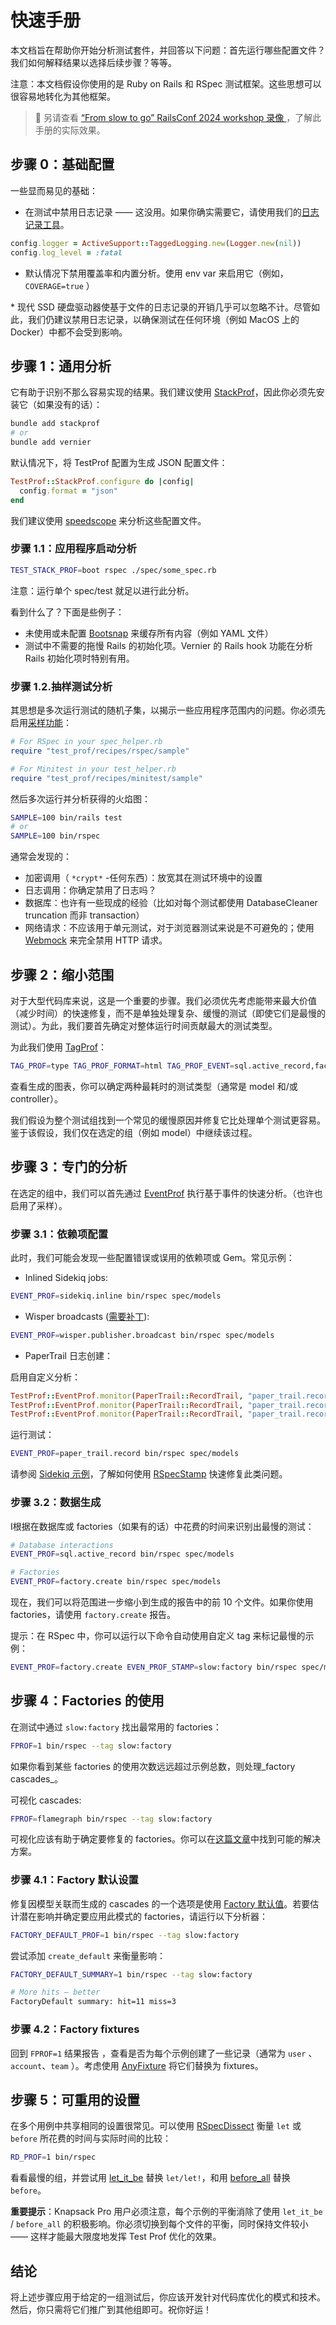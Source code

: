 # 快速手册

本文档旨在帮助你开始分析测试套件，并回答以下问题：首先运行哪些配置文件？我们如何解释结果以选择后续步骤？等等。

注意：本文档假设你使用的是 Ruby on Rails 和 RSpec 测试框架。这些思想可以很容易地转化为其他框架。

> 📼 另请查看 [“From slow to go” RailsConf 2024 workshop 录像 ](https://evilmartians.com/events/from-slow-to-go-rails-test-profiling-hands-on-railsconf-2024)，了解此手册的实际效果。

## 步骤 0：基础配置

一些显而易见的基础：

- 在测试中禁用日志记录 —— 这没用。如果你确实需要它，请使用我们的[日志记录工具](https://github.com/test-prof/test-prof/blob/master/docs/recipes/logging.md)。

```ruby
config.logger = ActiveSupport::TaggedLogging.new(Logger.new(nil))
config.log_level = :fatal
```

- 默认情况下禁用覆盖率和内置分析。使用 env var 来启用它（例如， `COVERAGE=true` ）

\* 现代 SSD 硬盘驱动器使基于文件的日志记录的开销几乎可以忽略不计。尽管如此，我们仍建议禁用日志记录，以确保测试在任何环境（例如 MacOS 上的 Docker）中都不会受到影响。

## 步骤 1：通用分析

它有助于识别不那么容易实现的结果。我们建议使用 [StackProf](https://github.com/test-prof/test-prof/blob/master/docs/profilers/stack_prof.md)，因此你必须先安装它（如果没有的话）：

```sh
bundle add stackprof
# or
bundle add vernier
```

默认情况下，将 TestProf 配置为生成 JSON 配置文件：

```ruby
TestProf::StackProf.configure do |config|
  config.format = "json"
end
```

我们建议使用 [speedscope](https://www.speedscope.app/) 来分析这些配置文件。

### 步骤 1.1：应用程序启动分析

```sh
TEST_STACK_PROF=boot rspec ./spec/some_spec.rb
```

注意：运行单个 spec/test 就足以进行此分析。

看到什么了？下面是些例子：

- 未使用或未配置 [Bootsnap](https://github.com/Shopify/bootsnap) 来缓存所有内容（例如 YAML 文件）
- 测试中不需要的拖慢 Rails 的初始化项。Vernier 的 Rails hook 功能在分析 Rails 初始化项时特别有用。

### 步骤 1.2.抽样测试分析

其思想是多次运行测试的随机子集，以揭示一些应用程序范围内的问题。你必须先启用[采样功能](https://github.com/test-prof/test-prof/blob/master/docs/recipes/tests_sampling.md)：

```rb
# For RSpec in your spec_helper.rb
require "test_prof/recipes/rspec/sample"

# For Minitest in your test_helper.rb
require "test_prof/recipes/minitest/sample"
```

然后多次运行并分析获得的火焰图：

```sh
SAMPLE=100 bin/rails test
# or
SAMPLE=100 bin/rspec
```

通常会发现的：

- 加密调用（ `*crypt*` -任何东西）：放宽其在测试环境中的设置
- 日志调用：你确定禁用了日志吗？
- 数据库：也许有一些现成的经验（比如对每个测试都使用 DatabaseCleaner truncation 而非 transaction）
- 网络请求：不应该用于单元测试，对于浏览器测试来说是不可避免的；使用 [Webmock](https://github.com/bblimke/webmock) 来完全禁用 HTTP 请求。

## 步骤 2：缩小范围

对于大型代码库来说，这是一个重要的步骤。我们必须优先考虑能带来最大价值（减少时间）的快速修复，而不是单独处理复杂、缓慢的测试（即使它们是最慢的测试）。为此，我们要首先确定对整体运行时间贡献最大的测试类型。

为此我们使用 [TagProf](https://github.com/test-prof/test-prof/blob/master/docs/profilers/tag_prof.md)：

```sh
TAG_PROF=type TAG_PROF_FORMAT=html TAG_PROF_EVENT=sql.active_record,factory.create bin/rspec
```

查看生成的图表，你可以确定两种最耗时的测试类型（通常是 model 和/或 controller）。

我们假设为整个测试组找到一个常见的缓慢原因并修复它比处理单个测试更容易。鉴于该假设，我们仅在选定的组（例如 model）中继续该过程。

## 步骤 3：专门的分析

在选定的组中，我们可以首先通过 [EventProf](https://github.com/test-prof/test-prof/blob/master/docs/profilers/event_prof.md) 执行基于事件的快速分析。（也许也启用了采样）。

### 步骤 3.1：依赖项配置

此时，我们可能会发现一些配置错误或误用的依赖项或 Gem。常见示例：

- Inlined Sidekiq jobs:

```sh
EVENT_PROF=sidekiq.inline bin/rspec spec/models
```

- Wisper broadcasts ([需要补丁](https://gist.github.com/palkan/aa7035cebaeca7ed76e433981f90c07b)):

```sh
EVENT_PROF=wisper.publisher.broadcast bin/rspec spec/models
```

- PaperTrail 日志创建：

启用自定义分析：

```rb
TestProf::EventProf.monitor(PaperTrail::RecordTrail, "paper_trail.record", :record_create)
TestProf::EventProf.monitor(PaperTrail::RecordTrail, "paper_trail.record", :record_destroy)
TestProf::EventProf.monitor(PaperTrail::RecordTrail, "paper_trail.record", :record_update)
```

运行测试：

```sh
EVENT_PROF=paper_trail.record bin/rspec spec/models
```

请参阅 [Sidekiq 示例](https://evilmartians.com/chronicles/testprof-a-good-doctor-for-slow-ruby-tests#background-jobs)，了解如何使用 [RSpecStamp](https://github.com/test-prof/test-prof/blob/master/docs/recipes/rspec_stamp.md) 快速修复此类问题。

### 步骤 3.2：数据生成

I根据在数据库或 factories（如果有的话）中花费的时间来识别出最慢的测试：

```sh
# Database interactions
EVENT_PROF=sql.active_record bin/rspec spec/models

# Factories
EVENT_PROF=factory.create bin/rspec spec/models
```

现在，我们可以将范围进一步缩小到生成的报告中的前 10 个文件。如果你使用 factories，请使用 `factory.create` 报告。

提示：在 RSpec 中，你可以运行以下命令自动使用自定义 tag 来标记最慢的示例：

```sh
EVENT_PROF=factory.create EVEN_PROF_STAMP=slow:factory bin/rspec spec/models
```

## 步骤 4：Factories 的使用

在测试中通过 `slow:factory` 找出最常用的 factories：

```sh
FPROF=1 bin/rspec --tag slow:factory
```

如果你看到某些 factories 的使用次数远远超过示例总数，则处理_factory cascades_。

可视化 cascades:

```sh
FPROF=flamegraph bin/rspec --tag slow:factory
```

可视化应该有助于确定要修复的 factories。你可以在[这篇文章](https://evilmartians.com/chronicles/testprof-2-factory-therapy-for-your-ruby-tests-rspec-minitest)中找到可能的解决方案。

### 步骤 4.1：Factory 默认设置

修复因模型关联而生成的 cascades 的一个选项是使用 [Factory 默认值](https://github.com/test-prof/test-prof/blob/master/docs/recipes/factory_default.md)。若要估计潜在影响并确定要应用此模式的 factories，请运行以下分析器：

```sh
FACTORY_DEFAULT_PROF=1 bin/rspec --tag slow:factory
```

尝试添加 `create_default` 来衡量影响：

```sh
FACTORY_DEFAULT_SUMMARY=1 bin/rspec --tag slow:factory

# More hits — better
FactoryDefault summary: hit=11 miss=3
```

### 步骤 4.2：Factory fixtures

回到 `FPROF=1` 结果报告    ，查看是否为每个示例创建了一些记录（通常为 `user` 、 `account`、`team` ）。考虑使用 [AnyFixture](https://github.com/test-prof/test-prof/blob/master/docs/recipes/any_fixture.md) 将它们替换为 fixtures。

## 步骤 5：可重用的设置

在多个用例中共享相同的设置很常见。可以使用 [RSpecDissect](https://github.com/test-prof/test-prof/blob/master/docs/profilers/rspec_dissect.md) 衡量 `let` 或 `before` 所花费的时间与实际时间的比较：

```sh
RD_PROF=1 bin/rspec
```

看看最慢的组，并尝试用 [let_it_be](./recipes/let_it_be.md) 替换 `let/let!`，和用 [before_all](./recipes/before_all.md) 替换 `before`。

**重要提示**：Knapsack Pro 用户必须注意，每个示例的平衡消除了使用 `let_it_be` / `before_all` 的积极影响。你必须切换到每个文件的平衡，同时保持文件较小 —— 这样才能最大限度地发挥 Test Prof 优化的效果。

## 结论

将上述步骤应用于给定的一组测试后，你应该开发针对代码库优化的模式和技术。然后，你只需将它们推广到其他组即可。祝你好运！
